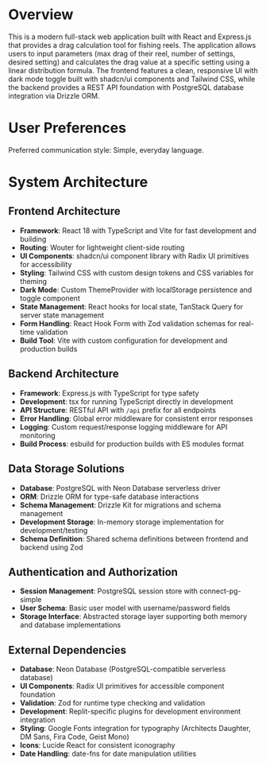 # Overview

This is a modern full-stack web application built with React and Express.js that provides a drag calculation tool for fishing reels. The application allows users to input parameters (max drag of their reel, number of settings, desired setting) and calculates the drag value at a specific setting using a linear distribution formula. The frontend features a clean, responsive UI with dark mode toggle built with shadcn/ui components and Tailwind CSS, while the backend provides a REST API foundation with PostgreSQL database integration via Drizzle ORM.

# User Preferences

Preferred communication style: Simple, everyday language.

# System Architecture

## Frontend Architecture
- **Framework**: React 18 with TypeScript and Vite for fast development and building
- **Routing**: Wouter for lightweight client-side routing
- **UI Components**: shadcn/ui component library with Radix UI primitives for accessibility
- **Styling**: Tailwind CSS with custom design tokens and CSS variables for theming
- **Dark Mode**: Custom ThemeProvider with localStorage persistence and toggle component
- **State Management**: React hooks for local state, TanStack Query for server state management
- **Form Handling**: React Hook Form with Zod validation schemas for real-time validation
- **Build Tool**: Vite with custom configuration for development and production builds

## Backend Architecture
- **Framework**: Express.js with TypeScript for type safety
- **Development**: tsx for running TypeScript directly in development
- **API Structure**: RESTful API with `/api` prefix for all endpoints
- **Error Handling**: Global error middleware for consistent error responses
- **Logging**: Custom request/response logging middleware for API monitoring
- **Build Process**: esbuild for production builds with ES modules format

## Data Storage Solutions
- **Database**: PostgreSQL with Neon Database serverless driver
- **ORM**: Drizzle ORM for type-safe database interactions
- **Schema Management**: Drizzle Kit for migrations and schema management
- **Development Storage**: In-memory storage implementation for development/testing
- **Schema Definition**: Shared schema definitions between frontend and backend using Zod

## Authentication and Authorization
- **Session Management**: PostgreSQL session store with connect-pg-simple
- **User Schema**: Basic user model with username/password fields
- **Storage Interface**: Abstracted storage layer supporting both memory and database implementations

## External Dependencies
- **Database**: Neon Database (PostgreSQL-compatible serverless database)
- **UI Components**: Radix UI primitives for accessible component foundation
- **Validation**: Zod for runtime type checking and validation
- **Development**: Replit-specific plugins for development environment integration
- **Styling**: Google Fonts integration for typography (Architects Daughter, DM Sans, Fira Code, Geist Mono)
- **Icons**: Lucide React for consistent iconography
- **Date Handling**: date-fns for date manipulation utilities